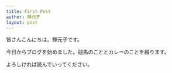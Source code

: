 ```yaml
---
title: First Post
author: 輝元子
layout: post
---
```

皆さんこんにちは。輝元子です。

今日からブログを始めました。競馬のこととカレーのことを綴ります。

よろしければ読んでいってください。